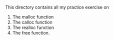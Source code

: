 This directory contains all my practice exercise on
1. The malloc function
2. The calloc function
3. The realloc function
4. The free function.
